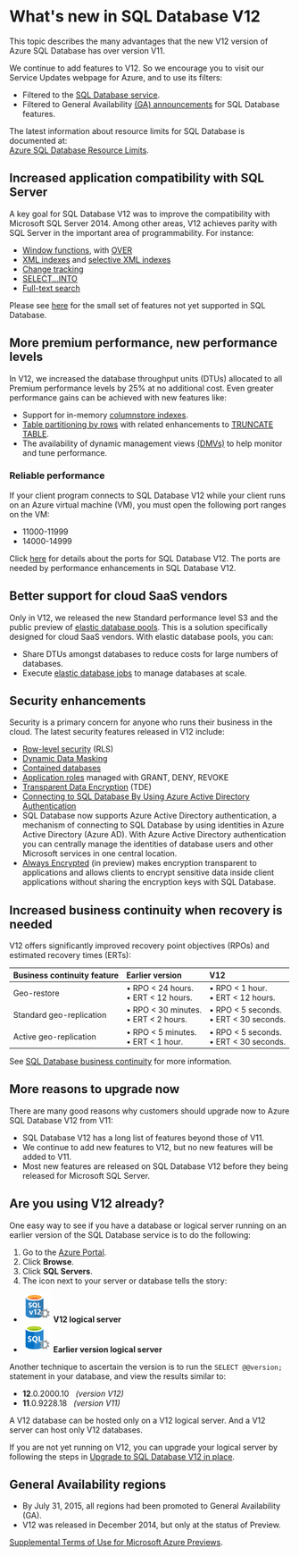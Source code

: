<properties 
	pageTitle="What's new in SQL Database V12 | Microsoft Azure" 
	description="Describes why business systems that are using Azure SQL Database in the cloud will benefit by upgrading to version V12 now." 
	services="sql-database" 
	documentationCenter="" 
	authors="MightyPen" 
	manager="jhubbard" 
	editor=""/>


<tags 
	ms.service="sql-database" 
	ms.workload="data-management" 
	ms.tgt_pltfrm="na" 
	ms.devlang="na" 
	ms.topic="article" 
	ms.date="02/05/2016" 
	ms.author="genemi"/>


# What's new in SQL Database V12


This topic describes the many advantages that the new V12 version of Azure SQL Database has over version V11.


We continue to add features to V12. So we encourage you to visit our Service Updates webpage for Azure, and to use its filters:


- Filtered to the [SQL Database service](https://azure.microsoft.com/updates/?service=sql-database).
- Filtered to General Availability [(GA) announcements](http://azure.microsoft.com/updates/?service=sql-database&update-type=general-availability) for SQL Database features.


The latest information about resource limits for SQL Database is documented at:<br/>[Azure SQL Database Resource Limits](sql-database-resource-limits.md).


## Increased application compatibility with SQL Server


A key goal for SQL Database V12 was to improve the compatibility with Microsoft SQL Server 2014. Among other areas, V12 achieves parity with SQL Server in the important area of programmability. For instance:


- [Window functions](http://msdn.microsoft.com/library/bb934097.aspx), with [OVER](http://msdn.microsoft.com/library/ms189461.aspx) 
- [XML indexes](http://msdn.microsoft.com/library/bb934097.aspx) and [selective XML indexes](http://msdn.microsoft.com/library/jj670104.aspx)
- [Change tracking](http://msdn.microsoft.com/library/bb933875.aspx)
- [SELECT...INTO](http://msdn.microsoft.com/library/ms188029.aspx)
- [Full-text search](http://msdn.microsoft.com/library/ms142571.aspx)


Please see [here](sql-database-transact-sql-information.md) for the small set of features not yet supported in SQL Database.


## More premium performance, new performance levels


In V12, we increased the database throughput units (DTUs) allocated to all Premium performance levels by 25% at no additional cost. Even greater performance gains can be achieved with new features like:


- Support for in-memory [columnstore indexes](http://msdn.microsoft.com/library/gg492153.aspx).
- [Table partitioning by rows](http://msdn.microsoft.com/library/ms187802.aspx) with related enhancements to [TRUNCATE TABLE](http://msdn.microsoft.com/library/ms177570.aspx).
- The availability of dynamic management views [(DMVs)](http://msdn.microsoft.com/library/ms188754.aspx) to help monitor and tune performance.


### Reliable performance


If your client program connects to SQL Database V12 while your client runs on an Azure virtual machine (VM), you must open the following port ranges on the VM:

- 11000-11999
- 14000-14999


Click [here](sql-database-develop-direct-route-ports-adonet-v12.md) for details about the ports for SQL Database V12. The ports are needed by performance enhancements in SQL Database V12.


## Better support for cloud SaaS vendors


Only in V12, we released the new Standard performance level S3 and the public preview of [elastic database pools](sql-database-elastic-pool.md).
This is a solution specifically designed for cloud SaaS vendors.  With elastic database pools, you can:


- Share DTUs amongst databases to reduce costs for large numbers of databases.
- Execute [elastic database jobs](sql-database-elastic-jobs-overview.md) to manage databases at scale.


## Security enhancements


Security is a primary concern for anyone who runs their business in the cloud. The latest security features released in V12 include:


- [Row-level security](http://msdn.microsoft.com/library/dn765131.aspx) (RLS)
- [Dynamic Data Masking](sql-database-dynamic-data-masking-get-started.md)
- [Contained databases](http://msdn.microsoft.com/library/ff929188.aspx)
- [Application roles](http://msdn.microsoft.com/library/ms190998.aspx) managed with GRANT, DENY, REVOKE
- [Transparent Data Encryption](http://msdn.microsoft.com/library/0bf7e8ff-1416-4923-9c4c-49341e208c62.aspx) (TDE)
- [Connecting to SQL Database By Using Azure Active Directory Authentication](sql-database-aad-authentication.md)
 - SQL Database now supports Azure Active Directory authentication, a mechanism of connecting to SQL Database by using identities in Azure Active Directory (Azure AD). With Azure Active Directory authentication you can centrally manage the identities of database users and other Microsoft services in one central location.
- [Always Encrypted](https://msdn.microsoft.com/library/mt163865.aspx) (in preview) makes encryption transparent to applications and allows clients to encrypt sensitive data inside client applications without sharing the encryption keys with SQL Database.


## Increased business continuity when recovery is needed


V12 offers significantly improved recovery point objectives (RPOs) and estimated recovery times (ERTs):


| Business continuity feature | Earlier version | V12 |
| :-- | :-- | :-- |
| Geo-restore | • RPO < 24 hours.<br/>• ERT <  12 hours. | • RPO < 1 hour.<br/>• ERT < 12 hours. |
| Standard geo-replication | • RPO < 30 minutes.<br/>• ERT < 2 hours. | • RPO < 5 seconds.<br/>• ERT < 30 seconds. |
| Active geo-replication | • RPO < 5 minutes.<br/>• ERT < 1 hour. | • RPO < 5 seconds.<br/>• ERT < 30 seconds. |


See [SQL Database business continuity](sql-database-business-continuity.md) for more information.


## More reasons to upgrade now


There are many good reasons why customers should upgrade now to Azure SQL Database V12 from V11:


- SQL Database V12 has a long list of features beyond those of V11.
- We continue to add new features to V12, but no new features will be added to V11.
- Most new features are released on SQL Database V12 before they being released for Microsoft SQL Server.


## Are you using V12 already?


One easy way to see if you have a database or logical server running on an earlier version of the SQL Database service is to do the following:


1. Go to the [Azure Portal](https://portal.azure.com/).
2. Click **Browse**.
3. Click **SQL Servers**.
4. The icon next to your server or database tells the story:
 - ![Icon for a v12 server](./media/sql-database-v12-whats-new/v12_icon.png) **V12 logical server**
 - ![Icon for earlier version server](./media/sql-database-v12-whats-new/earlier_icon.png) **Earlier version logical server**


Another technique to ascertain the version is to run the `SELECT @@version;` statement in your database, and view the results similar to:


- **12**.0.2000.10 &nbsp; *(version V12)*
- **11**.0.9228.18 &nbsp; *(version V11)*


A V12 database can be hosted only on a V12 logical server. And a V12 server can host only V12 databases.


If you are not yet running on V12, you can upgrade your logical server by following the steps in [Upgrade to SQL Database V12 in place](sql-database-v12-upgrade.md).


## <a name="V12AzureSqlDbPreviewGaTable"></a> General Availability regions


- By July 31, 2015, all regions had been promoted to General Availability (GA).
- V12 was released in December 2014, but only at the status of Preview.

[Supplemental Terms of Use for Microsoft Azure Previews](https://azure.microsoft.com/support/legal/preview-supplemental-terms/).
